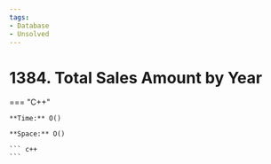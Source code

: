 ```yaml
---
tags:
- Database
- Unsolved
---
```



# 1384. Total Sales Amount by Year

=== "C++"

    **Time:** O()

    **Space:** O()

    ``` c++
    ```